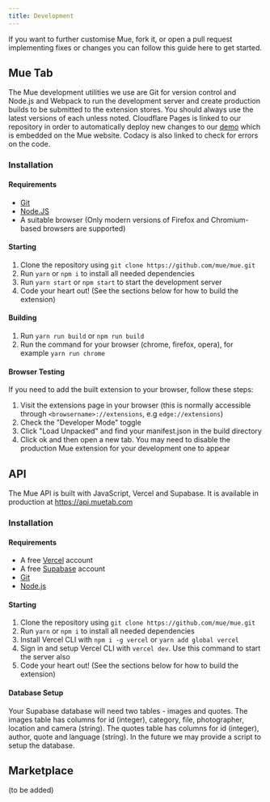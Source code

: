 ```yaml
---
title: Development
---
```


If you want to further customise Mue, fork it, or open a pull request implementing fixes or changes you can follow this guide here to get started. 

## Mue Tab
The Mue development utilities we use are Git for version control and Node.js and Webpack to run the development server and create production builds to
be submitted to the extension stores. You should always use the latest versions of each unless noted. Cloudflare Pages is linked to our repository in order to 
automatically deploy new changes to our [demo](https://demo.muetab.com) which is embedded on the Mue website. Codacy is also linked to check for errors on the code.

### Installation
#### Requirements
* [Git](https://git-scm.com)
* [Node.JS](https://nodejs.org)
* A suitable browser (Only modern versions of Firefox and Chromium-based browsers are supported)

#### Starting
1. Clone the repository using ``git clone https://github.com/mue/mue.git``
2. Run ``yarn`` or ``npm i`` to install all needed dependencies
3. Run ``yarn start`` or ``npm start`` to start the development server
4. Code your heart out! (See the sections below for how to build the extension)

#### Building
1. Run ``yarn run build`` or ``npm run build``
2. Run the command for your browser (chrome, firefox, opera), for example ``yarn run chrome``

#### Browser Testing
If you need to add the built extension to your browser, follow these steps:
1. Visit the extensions page in your browser (this is normally accessible through ``<browsername>://extensions``, e.g ``edge://extensions``)
2. Check the "Developer Mode" toggle
3. Click "Load Unpacked" and find your manifest.json in the build directory
4. Click ok and then open a new tab. You may need to disable the production Mue extension for your development one to appear

## API
The Mue API is built with JavaScript, Vercel and Supabase. It is available in production at https://api.muetab.com
### Installation
#### Requirements
* A free [Vercel](https://vercel.com) account
* A free [Supabase](https://supabase.com) account
* [Git](https://git-scm.com)
* [Node.js](https://nodejs.org)

#### Starting
1. Clone the repository using ``git clone https://github.com/mue/mue.git``
2. Run ``yarn`` or ``npm i`` to install all needed dependencies
3. Install Vercel CLI with ``npm i -g vercel`` or ``yarn add global vercel``
4. Sign in and setup Vercel CLI with ``vercel dev``. Use this command to start the server also
4. Code your heart out! (See the sections below for how to build the extension)

#### Database Setup
Your Supabase database will need two tables - images and quotes. The images table has columns for id (integer), category, file, photographer, location and camera (string). The quotes table has columns for id (integer), author, quote and language (string). In the future we may provide a script to setup the database.

## Marketplace
(to be added)